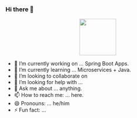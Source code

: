 ### Hi there 👋

<div id="header" align="center">
  <img src="https://media.giphy.com/media/sk6yL9EGVeAcE/giphy.gif" width="100"/>
</div>

<!--
**HamiltonMultimedia/HamiltonMultimedia** is a ✨ _special_ ✨ repository because its `README.md` (this file) appears on your GitHub profile.

Here are some ideas to get you started:
-->
- 🔭 I’m currently working on ... Spring Boot Apps.
- 🌱 I’m currently learning ... Microservices + Java.
- 👯 I’m looking to collaborate on 
- 🤔 I’m looking for help with ...
- 💬 Ask me about ... anything.
- 📫 How to reach me: ... here.
- 😄 Pronouns: ... he/him
- ⚡ Fun fact: ...

